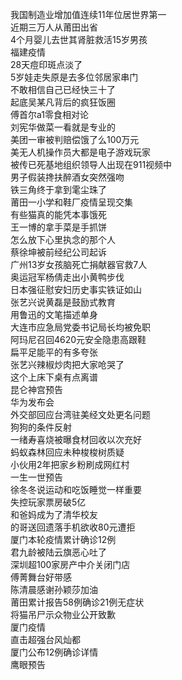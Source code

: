 我国制造业增加值连续11年位居世界第一  
近期三万人从莆田出省  
4个月婴儿去世其肾脏救活15岁男孩  
福建疫情  
28天痘印斑点淡了  
5岁娃走失原是去多位邻居家串门  
不敢相信自己已经快三十了  
起底吴某凡背后的疯狂饭圈  
傅首尔a1零食相对论  
刘宪华做菜一看就是专业的  
美团一审被判赔偿饿了么100万元  
美无人机操作员大都是电子游戏玩家  
被传已死基地组织领导人出现在911视频中  
男子假装搀扶醉酒女突然强吻  
铁三角终于拿到雮尘珠了  
莆田一小学和鞋厂疫情呈现交集  
有些猫真的能凭本事饿死  
王一博的拿手菜是手抓饼  
怎么放下心里执念的那个人  
蔡徐坤被前经纪公司起诉  
广州13岁女孩脑死亡捐献器官救7人  
奥运冠军杨倩走出小黄鸭步伐  
日本强征慰安妇历史事实铁证如山  
张艺兴说黄磊是鼓励式教育  
用鲁迅的文笔描述单身  
大连市应急局党委书记局长均被免职  
阿玛尼召回4620元安全隐患高跟鞋  
扁平足能平的有多夸张  
张艺兴辣椒炒肉把大家呛哭了  
这个上床下桌有点离谱  
昆仑神宫预告  
华为发布会  
外交部回应台湾驻美经文处更名问题  
狗狗的条件反射  
一绪寿喜烧被曝食材回收以次充好  
蚂蚁森林回应未种梭梭树质疑  
小伙用2年把家乡粉刷成网红村  
一生一世预告  
徐冬冬说运动和吃饭睡觉一样重要  
失控玩家票房破5亿  
和爸妈成为了清华校友  
的哥送回遗落手机欲收80元遭拒  
厦门本轮疫情累计确诊12例  
君九龄被陆云旗恶心吐了  
深圳超100家房产中介关闭门店  
傅菁舞台好带感  
陈清晨感谢孙颖莎加油  
莆田累计报告58例确诊21例无症状  
将猫吊尸示众物业公开致歉  
厦门疫情  
直击超强台风灿都  
厦门公布12例确诊详情  
鹰眼预告  
